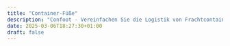 ```yaml
---
title: "Container-Füße"
description: "Confoot - Vereinfachen Sie die Logistik von Frachtcontainern"
date: 2025-03-06T18:27:30+01:00
draft: false
---
```

